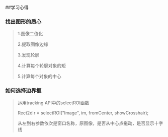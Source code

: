 ##学习心得
### 找出图形的质心

> 1.图像二值化
>
> 2.提取图像边缘
>
> 3.发现轮廓
>
> 4.计算每个轮廓对象的矩
>
> 5.计算每个对象的中心

### 如何选择边界框
> 运用tracking API中的selectROI函数
>
> Rect2d r = selectROI("Image", im, fromCenter, showCrosshair);
>
> 从左到右参数依次是窗口名称，原图像，是否从中心点拖动，是否显示十字线